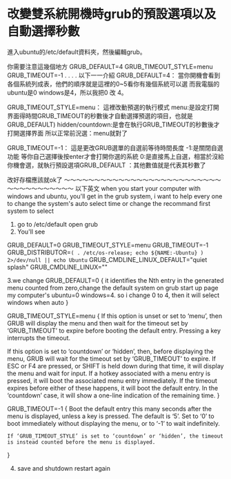# 改變雙系統開機時grub的預設選項以及自動選擇秒數
進入ubuntu的/etc/default資料夾，然後編輯grub。

你需要注意這幾個地方
GRUB_DEFAULT=4
GRUB_TIMEOUT_STYLE=menu
GRUB_TIMEOUT=-1
.
.
.
.
以下一一介紹
GRUB_DEFAULT=4：
    當你開機會看到各個系統列成表，他們的順序就是這裡的0~5看你有幾個系統可以選
而我電腦的ubuntu是0 windows是4，所以我把0 改 4。

GRUB_TIMEOUT_STYLE=menu：
    這裡改動預選的執行模式
    menu:是設定打開界面得時間GRUB_TIMEOUT的秒數後才自動選擇預選的項目，也就是GRUB_DEFAULT)
    hidden/countdown:是會在執行GRUB_TIMEOUT的秒數後才打開選擇界面
    所以正常前況選：menu就對了

GRUB_TIMEOUT=-1：
    這是更改GRUB選單的自選前等待時間長度
    -1:是關閉自選功能 等你自己選擇後按enter才會打開你選的系統
    0:是直接馬上自選，相當於沒給你機會選，就執行預設選項GRUB_DEFAULT
    ：其他數值就是代表其秒數了

改好存檔應該就ok了
～～～～～～～～～～～～～～～～～～～～～～～～～～～～～～～～～～～～～
以下英文
when you start your computer with windows and ubuntu, you'll get in the grub system, i want to help  every one to change the system's auto select time or change the recommand first system to select

1. go to /etc/default open grub
2. You'll see

GRUB_DEFAULT=0
GRUB_TIMEOUT_STYLE=menu
GRUB_TIMEOUT=-1
GRUB_DISTRIBUTOR=`( . /etc/os-release; echo ${NAME:-Ubuntu} ) 2>/dev/null || echo Ubuntu`
GRUB_CMDLINE_LINUX_DEFAULT="quiet splash"
GRUB_CMDLINE_LINUX=""



3.we change
GRUB_DEFAULT=0 
{
it identifies the Nth entry in the generated menu counted from zero,change the default system on grub start up page 
my computer's ubuntu=0 windows=4. so i change 0 to 4, then it will select windows when auto
}


GRUB_TIMEOUT_STYLE=menu
{ 
If this option is unset or set to ‘menu’, then GRUB will display the menu and then wait for the timeout set by ‘GRUB_TIMEOUT’ to expire before booting the default entry. Pressing a key interrupts the timeout.

 If this option is set to ‘countdown’ or ‘hidden’, then, before displaying the menu, GRUB will wait for the timeout set by ‘GRUB_TIMEOUT’ to expire. If ESC or F4 are pressed, or SHIFT is held down during that time, it will display the menu and wait for input. If a hotkey associated with a menu entry is pressed, it will boot the associated menu entry immediately. If the timeout expires before either of these happens, it will boot the default entry. In the ‘countdown’ case, it will show a one-line indication of the remaining time.
}

GRUB_TIMEOUT=-1
{
    Boot the default entry this many seconds after the menu is displayed, unless a key is pressed. The default is ‘5’. Set to ‘0’ to boot immediately without displaying the menu, or to ‘-1’ to wait indefinitely.

    If ‘GRUB_TIMEOUT_STYLE’ is set to ‘countdown’ or ‘hidden’, the timeout is instead counted before the menu is displayed.
}

4. save and shutdown restart again
